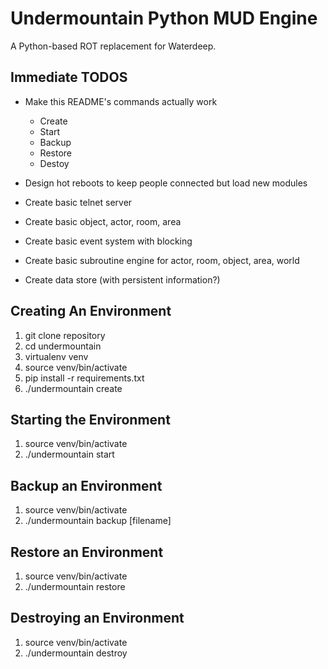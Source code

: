 # Undermountain Python MUD Engine

A Python-based ROT replacement for Waterdeep.

## Immediate TODOS

- Make this README's commands actually work

  - Create
  - Start
  - Backup
  - Restore
  - Destoy

- Design hot reboots to keep people connected but load new modules
- Create basic telnet server
- Create basic object, actor, room, area
- Create basic event system with blocking
- Create basic subroutine engine for actor, room, object, area, world
- Create data store (with persistent information?)

## Creating An Environment

1. git clone repository
2. cd undermountain
3. virtualenv venv
4. source venv/bin/activate
5. pip install -r requirements.txt
6. ./undermountain create <environment>

## Starting the Environment

1. source venv/bin/activate
2. ./undermountain start <environment>

## Backup an Environment

1. source venv/bin/activate
2. ./undermountain backup <environment> [filename]

## Restore an Environment

1. source venv/bin/activate
2. ./undermountain restore <environment> <filename>

## Destroying an Environment

1. source venv/bin/activate
2. ./undermountain destroy <environment>
